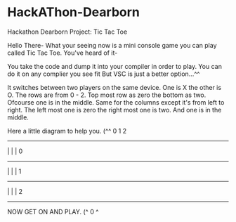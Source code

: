 # HackAThon-Dearborn
Hackathon Dearborn Project: Tic Tac Toe

Hello There-
What your seeing now is a mini console game you can play called Tic Tac Toe.
You've heard of it-

You take the code and dump it into your compiler in order to play. You can do it on any complier you see fit
But VSC is just a better option...^^

It switches between two players on the same device. 
One is X the other is O.
The rows are from 0 - 2. Top most row as zero the bottom as two. Ofcourse one is in the middle.
Same for the columns except it's from left to right. 
The left most one is zero the right most one is two. And one is in the middle. 

Here a little diagram to help you. (^^ 
0      1      2
_______________
|      |      |   0 
_______________
|      |      |   1
______________
|      |      |   2 
_______________

NOW GET ON AND PLAY. (^ 0 ^


